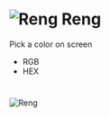 # ![Reng](https://i.ibb.co/K5rB63Q/color-wheel.png) Reng
Pick a color on screen

* RGB
* HEX

#
![Reng](https://s4.gifyu.com/images/CSRG.gif)
